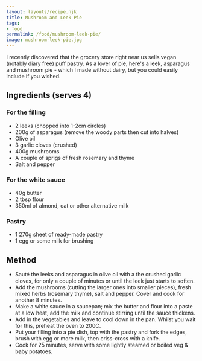 ```yaml
---
layout: layouts/recipe.njk
title: Mushroom and Leek Pie
tags:
- food
permalink: /food/mushroom-leek-pie/
image: mushroom-leek-pie.jpg
---
```

I recently discovered that the grocery store right near us sells vegan (notably diary free) puff pastry. As a lover of pie, here's a leek, asparagus and mushroom pie - which I made without dairy, but you could easily include if you wished.

## Ingredients (serves 4)
### For the filling
- 2 leeks (chopped into 1-2cm circles)
- 200g of asparagus (remove the woody parts then cut into halves)
- Olive oil
- 3 garlic cloves (crushed)
- 400g mushrooms
- A couple of sprigs of fresh rosemary and thyme
- Salt and pepper

### For the white sauce
- 40g butter
- 2 tbsp flour
- 350ml of almond, oat or other alternative milk

### Pastry
- 1 270g sheet of ready-made pastry
- 1 egg or some milk for brushing

## Method

- Sauté the leeks and asparagus in olive oil with a the crushed garlic cloves, for only a couple of minutes or until the leek just starts to soften.
- Add the mushrooms (cutting the larger ones into smaller pieces), fresh mixed herbs (rosemary thyme), salt and pepper. Cover and cook for another 8 minutes.
- Make a white sauce in a saucepan; mix the butter and flour into a paste at a low heat, add the milk and continue stirring until the sauce thickens.
- Add in the vegetables and leave to cool down in the pan. Whilst you wait for this, preheat the oven to 200C.
- Put your filling into a pie dish, top with the pastry and fork the edges, brush with egg or more milk, then criss-cross with a knife.
- Cook for 25 minutes, serve with some lightly steamed or boiled veg & baby potatoes.